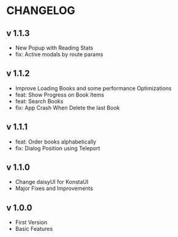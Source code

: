 # CHANGELOG

## v 1.1.3

* New Popup with Reading Stats
* fix: Active modals by route params

## v 1.1.2

* Improve Loading Books and some performance Optimizations
* feat: Show Progress on Book Items
* feat: Search Books
* fix: App Crash When Delete the last Book

## v 1.1.1

* feat: Order books alphabetically
* fix: Dialog Position using Teleport

## v 1.1.0

* Change daisyUI for KonstaUI
* Major Fixes and Improvements

## v 1.0.0

* First Version
* Basic Features
